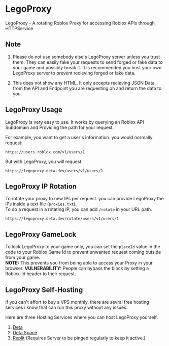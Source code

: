 # LegoProxy
LegoProxy - A rotating Roblox Proxy for accessing Roblox APIs through HTTPService

## Note
1. Please do not use somebody else's LegoProxy server unless you trust them. They can easily fake your requests to send forged or fake data to your game and possibly break it. It is recommended you host your own LegoProxy server to prevent recieving forged or fake data.

2. This does not show any HTML. It only accepts recieving JSON Data from the API and Endpoint you are requesting on and return the data to you.

## LegoProxy Usage
LegoProxy is very easy to use. It works by querying an Roblox API Subdomain and Providing the path for your request.

For example, you want to get a user's information. you would normally request:
```
https://users.roblox.com/v1/users/1
```

But with LegoProxy, you will request:
```
https://legoproxy.deta.dev/users/v1/users/1
```

## LegoProxy IP Rotation
To rotate your proxy to new IPs per request. you can provide LegoProxy the IPs inside a text file (`proxies.txt`).\
To do a request in a rotating IP, you can add `/rotate` in your URL path.
```
https://legoproxy.deta.dev/rotate/users/v1/users/1
```

## LegoProxy GameLock
To lock LegoProxy to your game only, you can set the `placeId` value in the code to your Roblox Game Id to prevent unwanted request coming outside from your game.\
**NOTE:** This prevents you from being able to access your Proxy in your browser.
**VULNERABILITY:** People can bypass the block by setting a Roblox-Id header to their request.

## LegoProxy Self-Hosting
If you can't affort to buy a VPS monthly, there are sevral free hosting services i know that can run this proxy without any issues.

Here are three Hosting Services where you can host LegoProxy yourself.
1. [Deta](https://www.deta.sh/)
2. [Deta Space](https://alpha.deta.space/)
3. [Replit](https://replit.com/) (Requires Server to be pinged regularly to keep it active.)

